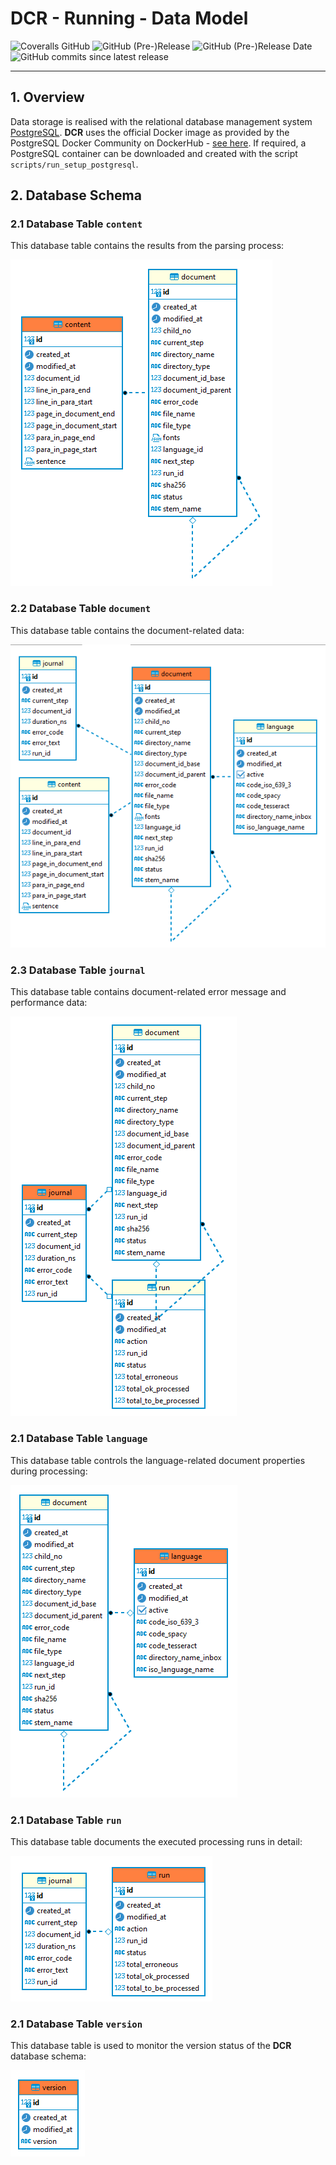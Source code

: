 # DCR - Running - Data Model

![Coveralls GitHub](https://img.shields.io/coveralls/github/KonnexionsGmbH/dcr.svg)
![GitHub (Pre-)Release](https://img.shields.io/github/v/release/KonnexionsGmbH/dcr?include_prereleases)
![GitHub (Pre-)Release Date](https://img.shields.io/github/release-date-pre/KonnexionsGmbh/dcr)
![GitHub commits since latest release](https://img.shields.io/github/commits-since/KonnexionsGmbH/dcr/0.9.1)

----

## 1. Overview

Data storage is realised with the relational database management system [PostgreSQL](https://www.postgresql.org). 
**DCR** uses the official Docker image as provided by the PostgreSQL Docker Community on DockerHub - [see here](https://hub.docker.com/_/postgres). 
If required, a PostgreSQL container can be downloaded and created with the script `scripts/run_setup_postgresql`.

## 2. Database Schema

### 2.1 Database Table **`content`**

This database table contains the results from the parsing process:

![](img/schema_dbt_content.png)

### 2.2 Database Table **`document`**

This database table contains the document-related data:

![](img/schema_dbt_document.png)

### 2.3 Database Table **`journal`**

This database table contains document-related error message and performance data:

![](img/schema_dbt_journal.png)

### 2.1 Database Table **`language`**

This database table controls the language-related document properties during processing:

![](img/schema_dbt_language.png)

### 2.1 Database Table **`run`**

This database table documents the executed processing runs in detail:

![](img/schema_dbt_run.png)

### 2.1 Database Table **`version`**

This database table is used to monitor the version status of the **DCR** database schema:

![](img/schema_dbt_version.png)
